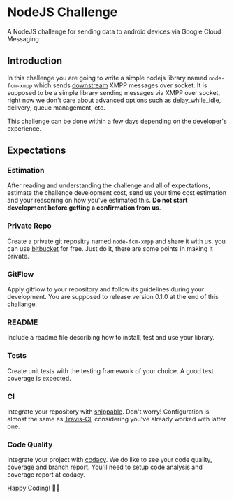 # NodeJS Challenge
A NodeJS challenge for sending data to android devices via Google Cloud Messaging

## Introduction

In this challenge you are going to write a simple nodejs library named `node-fcm-xmpp` which sends [downstream](https://firebase.google.com/docs/cloud-messaging/xmpp-server-ref) XMPP messages over socket.
It is supposed to be a simple library sending messages via XMPP over socket, right now we don't care about advanced options such as delay_while_idle, delivery, queue management, etc.

This challenge can be done within a few days depending on the developer's experience.

## Expectations

### Estimation

After reading and understanding the challenge and all of expectations, estimate the challenge development cost, send us your time cost estimation and your reasoning on how you've estimated this. **Do not start development before getting a confirmation from us**.

### Private Repo

Create a private git repositry named `node-fcm-xmpp` and share it with us. you can use [bitbucket](https://bitbucket.org/product/pricing) for free. Just do it, there are some points in making it private.

### GitFlow

Apply gitflow to your repository and follow its guidelines during your development. You are supposed to release version 0.1.0 at the end of this challange.

### README

Include a readme file describing how to install, test and use your library.

### Tests

Create unit tests with the testing framework of your choice. A good test coverage is expected.

### CI

Integrate your repository with [shippable](https://app.shippable.com/pricing.html). Don't worry! Configuration is almost the same as [Travis-CI](https://travis-ci.org/), considering you've already worked with latter one.

### Code Quality

Integrate your project with [codacy](http://codacy.com/). We do like to see your code quality, coverage and branch report. You'll need to setup code analysis and coverage report at codacy.

Happy Coding! ✊🏻
